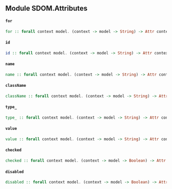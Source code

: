 ## Module SDOM.Attributes

#### `for`

``` purescript
for :: forall context model. (context -> model -> String) -> Attr context model
```

#### `id`

``` purescript
id :: forall context model. (context -> model -> String) -> Attr context model
```

#### `name`

``` purescript
name :: forall context model. (context -> model -> String) -> Attr context model
```

#### `className`

``` purescript
className :: forall context model. (context -> model -> String) -> Attr context model
```

#### `type_`

``` purescript
type_ :: forall context model. (context -> model -> String) -> Attr context model
```

#### `value`

``` purescript
value :: forall context model. (context -> model -> String) -> Attr context model
```

#### `checked`

``` purescript
checked :: forall context model. (context -> model -> Boolean) -> Attr context model
```

#### `disabled`

``` purescript
disabled :: forall context model. (context -> model -> Boolean) -> Attr context model
```


